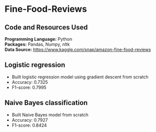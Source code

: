 # Fine-Food-Reviews

## Code and Resources Used
**Programming Language:** Python  
**Packages:** Pandas, Numpy, nltk  
**Data Source:**  https://www.kaggle.com/snap/amazon-fine-food-reviews

## Logistic regression
* Built logistic regression model using gradient descent from scratch
* Accuracy: 0.7325
* F1-score: 0.7995

## Naive Bayes classification
* Built Naive Bayes model from scratch
* Accuracy: 0.7927
* F1-score: 0.8424
